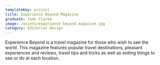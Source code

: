 ```yaml
---
templateKey: project
title: Experience Beyond Magazine
graduate: Jade Clarke
image: /assets/experience beyond magazine.jpg
category: Editorial Design
---
```

Experience Beyond is a travel magazine for those who wish to see the world. This magazine features popular travel destinations, pleasant experiences and reviews, travel tips and tricks as well as exiting things to see or do at each location.
